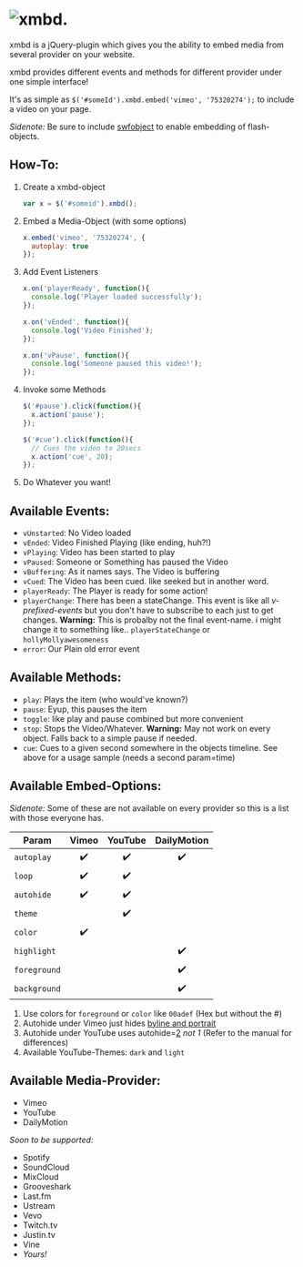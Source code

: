 # ![xmbd.](http://i.imgur.com/BWwq2iO.png "xmbd.")


xmbd is a jQuery-plugin which gives you the ability to embed media from several provider on your website.

xmbd provides different events and methods for different provider under one simple interface! 

It's as simple as `$('#someId').xmbd.embed('vimeo', '75320274');` to include a video on your page.

*Sidenote:* Be sure to include [swfobject](https://code.google.com/p/swfobject/) to enable embedding of flash-objects.


## How-To:
1. Create a xmbd-object

   ```javascript
   var x = $('#someid').xmbd();
   ```
2. Embed a Media-Object (with some options)

   ```javascript
   x.embed('vimeo', '75320274', {
     autoplay: true
   });
   ```
3. Add Event Listeners

   ```javascript
   x.on('playerReady', function(){
     console.log('Player loaded successfully');
   });
   
   x.on('vEnded', function(){
     console.log('Video Finished');
   });
   
   x.on('vPause', function(){
     console.log('Someone paused this video!');
   });
   ```
4. Invoke some Methods

   ```javascript
   $('#pause').click(function(){
     x.action('pause');
   });
   
   $('#cue').click(function(){
     // Cues the video to 20secs
     x.action('cue', 20);
   });
   ```
5. Do Whatever you want!

## Available Events:
* `vUnstarted`: No Video loaded
* `vEnded`: Video Finished Playing (like ending, huh?!)
* `vPlaying`: Video has been started to play
* `vPaused`: Someone or Something has paused the Video
* `vBuffering`: As it names says. The Video is buffering
* `vCued`: The Video has been cued. like seeked but in another word.
* `playerReady`: The Player is ready for some action!
* `playerChange`: There has been a stateChange. This event is like all *v-prefixed-events* but you don't have to subscribe to each just to get changes. **Warning:** This is probalby not the final event-name. i might change it to something like.. `playerStateChange` or `hollyMollyawesomeness`
* `error`: Our Plain old error event

## Available Methods:
* `play`: Plays the item (who would've known?)
* `pause`: Eyup, this pauses the item
* `toggle`: like play and pause combined but more convenient
* `stop`: Stops the Video/Whatever. **Warning:** May not work on every object. Falls back to a simple pause if needed.
* `cue`: Cues to a given second somewhere in the objects timeline. See above for a usage sample (needs a second param=time)

## Available Embed-Options:
*Sidenote:* Some of these are not available on every provider so this is a list with those everyone has.

Param        | Vimeo | YouTube | DailyMotion
-------------|:-----:|:-------:|:----------:
`autoplay`   | :heavy_check_mark: | :heavy_check_mark: | :heavy_check_mark:
`loop`       | :heavy_check_mark: | :heavy_check_mark: |
`autohide`   | :heavy_check_mark: | :heavy_check_mark:
`theme`      || :heavy_check_mark:
`color`      | :heavy_check_mark:
`highlight`  ||| :heavy_check_mark:
`foreground` ||| :heavy_check_mark:
`background` ||| :heavy_check_mark:

1. Use colors for `foreground` or `color` like `00adef` (Hex but without the #)
2. Autohide under Vimeo just hides [byline and portrait](http://developer.vimeo.com/player/embedding#universal-parameters)
3. Autohide under YouTube uses autohide=[2](https://developers.google.com/youtube/player_parameters#autohide) *not 1* (Refer to the manual for differences)
4. Available YouTube-Themes: `dark` and `light`

## Available Media-Provider:

* Vimeo
* YouTube
* DailyMotion

*Soon to be supported:*

* Spotify
* SoundCloud
* MixCloud
* Grooveshark
* Last.fm
* Ustream
* Vevo
* Twitch.tv
* Justin.tv
* Vine
* *Yours!*

